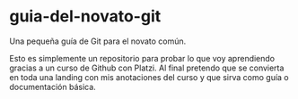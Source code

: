 # guia-del-novato-git
Una pequeña guía de Git para el novato común.

Esto es simplemente un repositorio para probar lo que voy aprendiendo gracias a un curso de Github con Platzi.
Al final pretendo que se convierta en toda una landing con mis anotaciones del curso y que sirva como guía o documentación básica.
